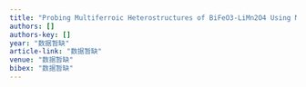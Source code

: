 ```yaml
---
title: "Probing Multiferroic Heterostructures of BiFeO3-LiMn2O4 Using Magnetic, Piezoelectric and Piezomagnetic Force Microscopies"
authors: []
authors-key: []
year: "数据暂缺"
article-link: "数据暂缺"
venue: "数据暂缺"
bibex: "数据暂缺"
---
```

